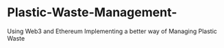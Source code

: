 # Plastic-Waste-Management-
Using Web3 and Ethereum Implementing a better way of Managing Plastic Waste
